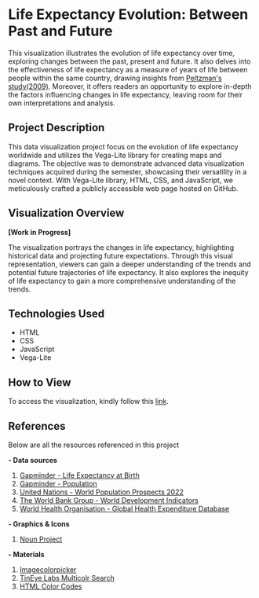 # Life Expectancy Evolution: Between Past and Future

This visualization illustrates the evolution of life expectancy over time, exploring changes between the past, present and future. It also delves into the effectiveness of life expectancy as a measure of years of life between people within the same country, drawing insights from [Peltzman's study(2009)](https://www.aeaweb.org/articles?id=10.1257/jep.23.4.175). Moreover, it offers readers an opportunity to explore in-depth the factors influencing changes in life expectancy, leaving room for their own interpretations and analysis.

## Project Description

This data visualization project focus on the evolution of life expectancy worldwide and utilizes the Vega-Lite library for creating maps and diagrams. The objective was to demonstrate advanced data visualization techniques acquired during the semester, showcasing their versatility in a novel context. With Vega-Lite library, HTML, CSS, and JavaScript, we meticulously crafted a publicly accessible web page hosted on GitHub. 

## Visualization Overview

**[Work in Progress]**

The visualization portrays the changes in life expectancy, highlighting historical data and projecting future expectations. Through this visual representation, viewers can gain a deeper understanding of the trends and potential future trajectories of life expectancy. It also explores the inequity of life expectancy to gain a more comprehensive understanding of the trends.

## Technologies Used

- HTML
- CSS
- JavaScript
- Vega-Lite

## How to View

To access the visualization, kindly follow this [link](https://wendysun775.github.io/FIT3179_Data_visualisation_02/).

## References

Below are all the resources referenced in this project

**- Data sources**

1.	[Gapminder - Life Expectancy at Birth](https://www.gapminder.org/data/documentation/gd004/)
2.	[Gapminder - Population](https://www.gapminder.org/data/documentation/gd003/)
3.	[United Nations - World Population Prospects 2022](https://population.un.org/wpp/Download/Standard/MostUsed/)
4.	[The World Bank Group - World Development Indicators](https://datacatalog.worldbank.org/search/dataset/0037712/World-Development-Indicators)
5.	[World Health Organisation - Global Health Expenditure Database](https://apps.who.int/nha/database/Select/Indicators/en)

**- Graphics & Icons**

1.	[Noun Project](https://thenounproject.com/)
 
 **- Materials**
 
1.	[Imagecolorpicker](https://imagecolorpicker.com/)
2.	[TinEye Labs Multicolr Search](https://labs.tineye.com/color/) 
3.	[HTML Color Codes](https://htmlcolorcodes.com/)
   







